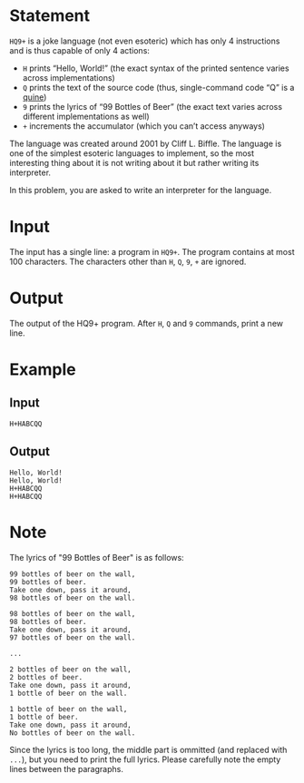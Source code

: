 # Statement

`HQ9+` is a joke language (not even esoteric) which has only 4 instructions and is thus capable of only 4 actions:

- `H` prints “Hello, World!” (the exact syntax of the printed sentence varies across implementations)
- `Q` prints the text of the source code (thus, single-command code “Q” is a [quine](http://en.wikipedia.org/wiki/Quine_(computing)))
- `9` prints the lyrics of “99 Bottles of Beer” (the exact text varies across different implementations as well)
- `+` increments the accumulator (which you can’t access anyways)

The language was created around 2001 by Cliff L. Biffle. The language is one of the simplest esoteric languages to implement, so the most interesting thing about it is not writing about it but rather writing its interpreter.

In this problem, you are asked to write an interpreter for the language.

# Input
The input has a single line: a program in `HQ9+`. The program contains at most 100 characters. The characters other than `H`, `Q`, `9`, `+` are ignored.

# Output
The output of the HQ9+ program. After `H`, `Q` and `9` commands, print a new line.

# Example
## Input
```
H+HABCQQ
```
## Output
```
Hello, World!
Hello, World!
H+HABCQQ
H+HABCQQ
```

# Note

The lyrics of "99 Bottles of Beer" is as follows:
```
99 bottles of beer on the wall,
99 bottles of beer.
Take one down, pass it around,
98 bottles of beer on the wall.

98 bottles of beer on the wall,
98 bottles of beer.
Take one down, pass it around,
97 bottles of beer on the wall.

...

2 bottles of beer on the wall,
2 bottles of beer.
Take one down, pass it around,
1 bottle of beer on the wall.

1 bottle of beer on the wall,
1 bottle of beer.
Take one down, pass it around,
No bottles of beer on the wall.

```

Since the lyrics is too long, the middle part is ommitted (and replaced with `...`), but you need to print the full lyrics. Please carefully note the empty lines between the paragraphs.
